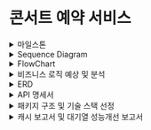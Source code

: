 # 콘서트 예약 서비스

<details><summary>마일스톤</summary>

[Concert Reservation Service Milestone](https://github.com/users/wn1331/projects/2)

</details>

<details><summary>Sequence Diagram</summary>

[Sequence Diagram](docs%2FSequenceDiagram.md)

</details>


<details><summary>FlowChart</summary>

#### 콘서트 예약 서비스 메인 흐름도
![flowchart.png](images/flowchart.png)

</details>

<details><summary>비즈니스 로직 예상 및 분석</summary>

[대기열을 DB로 구현하는 경우에서 콘서트 예약 서비스의 비즈니스 로직 예상 및 분석](docs%2FBusinessLogic.md)

</details>

<details><summary>ERD</summary>

```mermaid
erDiagram
    concert ||--|{ concert_schedule: "1:N"
    concert_schedule ||--|{ concert_seat: "1:N"
    concert_seat ||--|{ reservation: "1:N"
    user ||--|{ user_point_history: "1:N"
    user ||--|{ reservation: "1:N"
    user ||--|| Queue: "1:1"
    reservation ||--|| payment: "1:1"

    concert {
        long id PK "콘서트 PK"
        VARCHAR title "콘서트 이름"
    }
    concert_schedule {
        long id PK "콘서트 스케줄 PK"
        long concert_id "콘서트 PK"
        datetime concert_date "날짜"
    }
    concert_seat {
        long id PK "콘서트 좌석 PK"
        long concert_schedule_id "콘서트 스케줄 PK"
        VARCHAR seat_num "좌석번호"
        decimal price "좌석 가격"
        VARCHAR status "좌석 상태(비어있음, 예약됨, 사용불가)"
        datetime created_at "생성일자"
        datetime modified_at "수정일자"
    }

    user {
        long id PK "사용자 PK"
        VARCHAR name "사용자 명"
        Decimal point "잔액"
    }

    user_point_history {
        long id PK "포인트 사용내역 PK"
        long user_id "사용자 PK"
        VARCHAR type "포인트 사용 타입"
        Decimal request_point "요청된 포인트"
        datetime created_at "생성일자"
    }

    payment {
        long id PK "결제 PK"
        long reservation_id "예약 PK"
        decimal price "결제 금액"
        datetime created_at "생성일자"
        datetime modified_at "수정일자"
        VARCHAR status "결제 상태(성공, 실패)"
    }

    reservation {
        long id PK "예약 PK"
        long user_id "사용자 PK"
        long concert_seat_id "콘서트 좌석 PK"
        VARCHAR status "예약 상태 (예약, 결제완료)"
        datetime created_at "생성일자"
        datetime modified_at "수정일자"
    }

    Queue {
        long id PK "대기열 PK"
        long user_id "유저 PK"
        VARCHAR queueToken UK "대기열 토큰(UUID)"
        VARCHAR status "대기열 상태"
        datetime created_at "생성일자"
        datetime modified_at "수정일자"
    }

```

</details>

<details><summary>API 명세서</summary>

[콘서트 예약 서비스 API 명세서](docs%2FAPISPECS.md)

</details>

<details><summary>패키지 구조 및 기술 스택 선정</summary>

### 패키지 구조
```bash
├── /interfaces
│    └── /api
│        ├── /concert
│        │    ├── /controller
│        │    └── /dto
│        ├── /queue
│        │    ├── /controller
│        │    └── /dto
│        └── /user
│             ├── /controller
│             └── /dto
├── /application
│    ├── /concert
│    │    ├── /service 
│    ├── /queue
│    │    ├── /service
│    └── /user
│         └── /service 
├── /domain
│    ├── /concert
│    │    ├── /repository
│    │    └── /entity
│    ├── /queue
│    │    ├── /repository
│    │    └── /entity
│    └── /user
│         ├── /repository
│         └── /entity
└── /infra
     ├── /persistence
     │    ├── /concert
     │    ├── /queue
     │    └── /user
     └── /external


Service 클래스 내부에 inner class로 Command/Info를 구현 예정입니다.


```

### 기술 스택 선정

- **자바 버전**: 17
- **스프링 부트 버전**: 3.3.4
- **Gradle 버전**: 8.10.2
- **외부 라이브러리**: JPA, Redis
- **사용할 RDBMS**: H2
- **Test RDBMS**: H2
- **테스트 도구**: JUnit, AssertJ

</details>

<details><summary>캐시 보고서 및 대기열 성능개선 보고서</summary>

[Caching.md](docs/CachingAndPerformanceTest.md)

</details>



